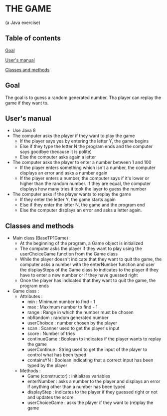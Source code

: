 # THE GAME
(a Java exercise)

## Table of contents

[Goal](#goal)

[User's manual](#users-manual)

[Classes and methods](#classes-and-methods)

## Goal

The goal is to guess a random generated number. Tha player can replay the game if they want to.

## User's manual

- Use Java 8
- The computer asks the player if they want to play the game
  - If the player says yes by entering the letter Y, the game begins
  - Else if they type the letter N the program ends and the computer says goodbye (because it is polite)
  - Else the computer asks again a letter
- The computer asks the player to enter a number between 1 and 100
  - If the player enters something which isn't a number, the computer displays an error and asks a number again
  - If the player enters a number, the computer says if it's lower or higher than the random number. If they are equal, the computer displays how many tries it took the layer to guess the number
- The computer asks if the player wants to replay the game
  - If they enter the letter Y, the game starts again
  - Else if they enter the letter N, the game and the program end
  - Else the computer displays an error and asks a letter again.

## Classes and methods
  - Main class (BaseTP1Game) :
    - At the beginning of the program, a Game object is initialized
    - The computer asks the player if they want to play using the userChoiceGame function from the Game class
    - While the player doesn't indicate that they want to quit the game, the computer asks a number with the enterNumber function and user the displaySteps of the Game class to indicates to the player if they have to enter a new number or if they have guessed right
    - Once the player has indicated that they want to quit the game, the program ends
  - Game class :
    - Attributes :
      - min : Minimum number to find - 1
      - max : Maximum number to find - 1
      - range : Range in which the number must be chosen
      - nbRandom : random generated number
      - userChoixce : number chosen by the player
      - scan : Scanner used to get the player's input
      - score : Number of tries
      - continueGame : Boolean to indicates if the player wants to replay the game
      - userContinue : String used to get the input of the player to control what has been typed
      - containsYN : Boolean indicating that a correct input has been typed by the player
    - Methods :
      - Game (constructor) : initializes variables
      - enterNumber : asks a number to the player and displays an error if anything other than a number has been typed
      - displayStep : indicates to the player if they guessed right or not and updates the score
      - userChoiceGame : asks the player if they want to (re)play the game
